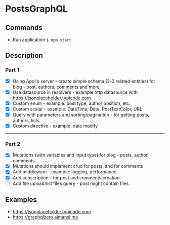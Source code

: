 # PostsGraphQL

## Commands
- Run application `$ npm start`

## Description
### Part 1
- [x] Using Apollo server - create simple schema (2-3 related entities) for blog - post, authors, comments and more
- [x] Use datasource in resolvers - example http datasource with https://jsonplaceholder.typicode.com
- [x] Custom enum - example: post type, author position, etc.
- [x] Custom scalar - example: DateTime, Date, PostTextColor, URL
- [x] Query with parameters and sorting/pagination - for getting posts, authors, lists
- [x] Custom directive - example: date modify

---

### Part 2
- [x] Mutations (with variables and input type) for blog - posts, author, comments
- [x] Mutations should implement crud for posts, and for comments
- [x] Add middleware - example: logging, performance
- [x] Add subscription - for post and comments creation
- [ ] Add file upload/list files query - post might contain files

## Examples
- https://jsonplaceholder.typicode.com
- https://graphqlzero.almansi.me
